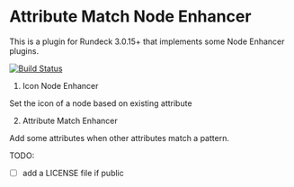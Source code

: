 Attribute Match Node Enhancer
==========

This is a plugin for Rundeck 3.0.15+ that implements some Node Enhancer plugins.

[![Build Status](https://travis-ci.org/rundeck-plugins/attribute-match-node-enhancer.svg?branch=master)](https://travis-ci.org/rundeck-plugins/attribute-match-node-enhancer)

1. Icon Node Enhancer

Set the icon of a node based on existing attribute

2. Attribute Match Enhancer

Add some attributes when other attributes match a pattern.



TODO:

- [ ] add a LICENSE file if public

